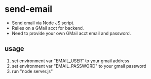 # send-email
- Send email via Node JS script.
- Relies on a GMail acct for backend.
- Need to provide your own GMail acct email and password.

## usage
1. set environment var "EMAIL_USER" to your gmail address
2. set environment var "EMAIL_PASSWORD" to your gmail password
3. run "node server.js"
